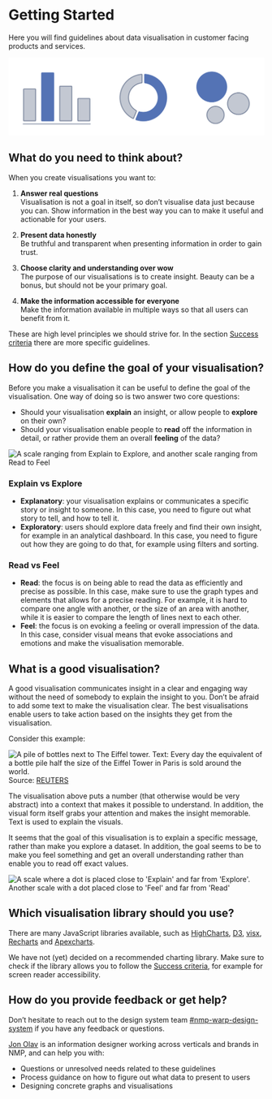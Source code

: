 # Getting Started

Here you will find guidelines about data visualisation in customer facing products and services.

![A generic bar chart, donut chart and bubble graph](/dataviz-graphs.svg)

## What do you need to think about?

When you create visualisations you want to:

1. **Answer real questions**<br>
    Visualisation is not a goal in itself, so don’t visualise data just because you can. Show information in the best way you can to make it useful and actionable for your users.
    
2. **Present data honestly**<br>
    Be truthful and transparent when presenting information in order to gain trust.
    
3. **Choose clarity and understanding over wow**<br>
    The purpose of our visualisations is to create insight. Beauty can be a bonus, but should not be your primary goal.
    
4. **Make the information accessible for everyone**<br>
    Make the information available in multiple ways so that all users can benefit from it.

These are high level principles we should strive for. In the section [Success criteria](/guidelines/data-visualization/success-criteria/) there are more specific guidelines.


## How do you define the goal of your visualisation?

Before you make a visualisation it can be useful to define the goal of the visualisation. One way of doing so is two answer two core questions:
- Should your visualisation **explain** an insight, or allow people to **explore** on their own?
- Should your visualisation enable people to **read** off the information in detail, or rather provide them an overall **feeling** of the data?

![A scale ranging from Explain to Explore, and another scale ranging from Read to Feel](/dataviz-explain-explore-read-feel.svg)

### Explain vs Explore

- **Explanatory**: your visualisation explains or communicates a specific story or insight to someone. In this case, you need to figure out what story to tell, and how to tell it.
- **Exploratory**: users should explore data freely and find their own insight, for example in an analytical dashboard. In this case, you need to figure out how they are going to do that, for example using filters and sorting.

### Read vs Feel
- **Read**: the focus is on being able to read the data as efficiently and precise as possible. In this case, make sure to use the graph types and elements that allows for a precise reading. For example, it is hard to compare one angle with another, or the size of an area with another, while it is easier to compare the length of lines next to each other.
- **Feel**: the focus is on evoking a feeling or overall impression of the data. In this case, consider visual means that evoke associations and emotions and make the visualisation memorable.


## What is a good visualisation?

A good visualisation communicates insight in a clear and engaging way without the need of somebody to explain the insight to you. Don’t be afraid to add some text to make the visualisation clear. The best visualisations enable users to take action based on the insights they get from the visualisation.

Consider this example:

![A pile of bottles next to The Eiffel tower. Text: Every day the equivalent of a bottle pile half the size of the Eiffel Tower in Paris is sold around the world. ](/dataviz-eiffel.jpg)
Source: [REUTERS](https://www.reuters.com/graphics/ENVIRONMENT-PLASTIC/0100B275155/index.html)

The visualisation above puts a number (that otherwise would be very abstract) into a context that makes it possible to understand. In addition, the visual form itself grabs your attention and makes the insight memorable. Text is used to explain the visuals.

It seems that the goal of this visualisation is to explain a specific message, rather than make you explore a dataset. In addition, the goal seems to be to make you feel something and get an overall understanding rather than enable you to read off exact values.

![A scale where a dot is placed close to 'Explain' and far from 'Explore'. Another scale with a dot placed close to 'Feel' and far from 'Read' ](/dataviz-explain-feel.svg)


## Which visualisation library should you use?
There are many JavaScript libraries available, such as [HighCharts](https://www.highcharts.com), [D3](https://d3js.org/), [visx](https://airbnb.io/visx/), [Recharts](https://recharts.org/) and [Apexcharts](https://apexcharts.com/). 

We have not (yet) decided on a recommended charting library. Make sure to check if the library allows you to follow the [Success criteria](/guidelines/data-visualization/success-criteria/), for example for screen reader accessibility.


## How do you provide feedback or get help?

Don’t hesitate to reach out to the design system team [#nmp-warp-design-system](https://sch-chat.slack.com/archives/C04P0GYTHPV) if you have any feedback or questions.

[Jon Olav](https://sch-chat.slack.com/team/U03KEH3V4) is an information designer working across verticals and brands in NMP, and can help you with:

- Questions or unresolved needs related to these guidelines
- Process guidance on how to figure out what data to present to users
- Designing concrete graphs and visualisations
